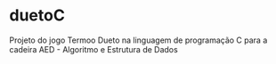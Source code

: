 # duetoC
Projeto do jogo Termoo Dueto na linguagem de programação C para a cadeira AED - Algoritmo e Estrutura de Dados
